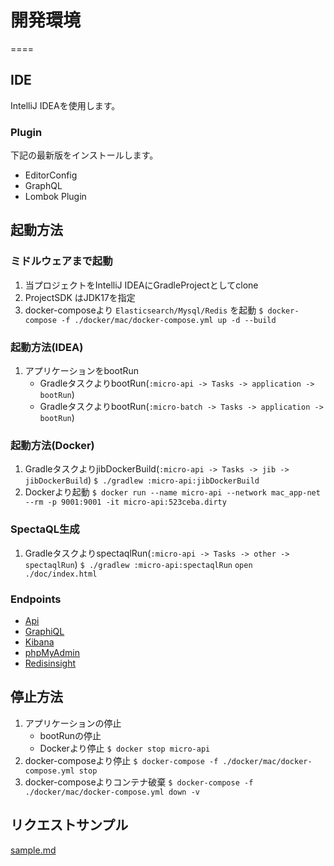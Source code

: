 # 開発環境
====

## IDE

IntelliJ IDEAを使用します。

### Plugin

下記の最新版をインストールします。

- EditorConfig
- GraphQL
- Lombok Plugin

## 起動方法

### ミドルウェアまで起動

1. 当プロジェクトをIntelliJ IDEAにGradleProjectとしてclone
1. ProjectSDK はJDK17を指定
1. docker-composeより `Elasticsearch/Mysql/Redis` を起動
   `$ docker-compose -f ./docker/mac/docker-compose.yml up -d --build`

### 起動方法(IDEA)

1. アプリケーションをbootRun
    * GradleタスクよりbootRun(`:micro-api -> Tasks -> application -> bootRun`)
    * GradleタスクよりbootRun(`:micro-batch -> Tasks -> application -> bootRun`)

### 起動方法(Docker)

1. GradleタスクよりjibDockerBuild(`:micro-api -> Tasks -> jib -> jibDockerBuild`)
   `$ ./gradlew :micro-api:jibDockerBuild`
1. Dockerより起動
   `$ docker run --name micro-api --network mac_app-net --rm -p 9001:9001 -it micro-api:523ceba.dirty`

### SpectaQL生成

1. GradleタスクよりspectaqlRun(`:micro-api -> Tasks -> other -> spectaqlRun`)
   `$ ./gradlew :micro-api:spectaqlRun`
   `open ./doc/index.html`

### Endpoints

- [Api][]
- [GraphiQL][]
- [Kibana][]
- [phpMyAdmin][]
- [Redisinsight][]

## 停止方法

1. アプリケーションの停止
    * bootRunの停止
    * Dockerより停止
      `$ docker stop micro-api`
1. docker-composeより停止
   `$ docker-compose -f ./docker/mac/docker-compose.yml stop`
1. docker-composeよりコンテナ破棄
   `$ docker-compose -f ./docker/mac/docker-compose.yml down -v`

[Api]: http://localhost:9001/                               "Api"

[GraphiQL]: http://localhost:9001/graphiql?path=/graphql    "GraphiQL"

[Kibana]: http://localhost:5601/app/home                    "Kibana"

[phpMyAdmin]: http://localhost:8021/                        "phpMyAdmin"

[Redisinsight]: http://localhost:8001/                      "Redisinsight"

## リクエストサンプル

[sample.md](./sample.md)